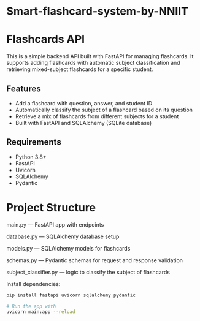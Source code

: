 # Smart-flashcard-system-by-NNIIT
# Flashcards API

This is a simple backend API built with FastAPI for managing flashcards. It supports adding flashcards with automatic subject classification and retrieving mixed-subject flashcards for a specific student.

## Features

- Add a flashcard with question, answer, and student ID
- Automatically classify the subject of a flashcard based on its question
- Retrieve a mix of flashcards from different subjects for a student
- Built with FastAPI and SQLAlchemy (SQLite database)

## Requirements

- Python 3.8+
- FastAPI
- Uvicorn
- SQLAlchemy
- Pydantic

# Project Structure
main.py — FastAPI app with endpoints

database.py — SQLAlchemy database setup

models.py — SQLAlchemy models for flashcards

schemas.py — Pydantic schemas for request and response validation

subject_classifier.py — logic to classify the subject of flashcards

Install dependencies:

```bash
pip install fastapi uvicorn sqlalchemy pydantic

# Run the app with
uvicorn main:app --reload

